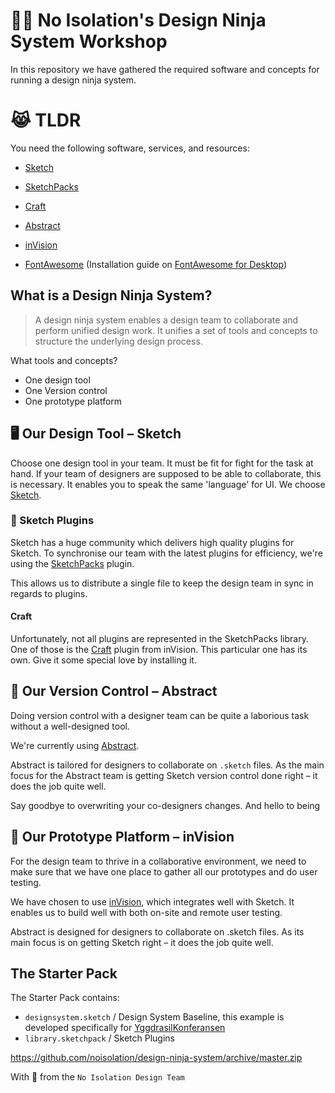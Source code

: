 # 🐱‍👤 No Isolation's Design Ninja System Workshop

In this repository we have gathered the required software and concepts for running a design ninja system.

# 😹 TLDR

You need the following software, services, and resources:

- [Sketch](https://www.sketchapp.com/)
- [SketchPacks](https://sketchpacks.com/)
- [Craft](https://www.invisionapp.com/craft)
- [Abstract](https://www.goabstract.com/)
- [inVision](https://www.invisionapp.com/)

- [FontAwesome](https://use.fontawesome.com/releases/v5.0.10/fontawesome-free-5.0.10.zip) (Installation guide on [FontAwesome for Desktop](https://fontawesome.com/how-to-use/use-on-desktop))

## What is a Design Ninja System?

> A design ninja system enables a design team to collaborate and perform unified design work. It unifies a set of tools and concepts to structure the underlying design process.

What tools and concepts?

- One design tool
- One Version control
- One prototype platform

## 🖥 Our Design Tool – Sketch

Choose one design tool in your team. It must be fit for fight for the task at hand. If your team of designers are supposed to be able to collaborate, this is necessary. It enables you to speak the same 'language' for UI. We choose [Sketch](https://www.sketchapp.com/).

### 🔌 Sketch Plugins
Sketch has a huge community which delivers high quality plugins for Sketch. To synchronise our team with the latest plugins for efficiency, we're using the [SketchPacks](https://sketchpacks.com/) plugin.

This allows us to distribute a single file to keep the design team in sync in regards to plugins.

#### Craft
Unfortunately, not all plugins are represented in the SketchPacks library. One of those is the [Craft](https://www.invisionapp.com/craft) plugin from inVision. This particular one has its own. Give it some special love by installing it.

## 👬 Our Version Control – Abstract

Doing version control with a designer team can be quite a laborious task without a well-designed tool.

We're currently using [Abstract](https://www.goabstract.com/).

Abstract is tailored for designers to collaborate on `.sketch` files. As the main focus for the Abstract team is getting Sketch version control done right – it does the job quite well.

Say goodbye to overwriting your co-designers changes. And hello to being

## 📱 Our Prototype Platform – inVision

For the design team to thrive in a collaborative environment, we need to make sure that we have one place to gather all our prototypes and do user testing.

We have chosen to use [inVision](https://www.invisionapp.com/), which integrates well with Sketch. It enables us to build well with both on-site and remote user testing.

Abstract is designed for designers to collaborate on .sketch files. As its main focus is on getting Sketch right – it does the job quite well.

## The Starter Pack

The Starter Pack contains:
- `designsystem.sketch` / Design System Baseline, this example is developed specifically for [YggdrasilKonferansen](https://yggdrasilkonferansen.no/workshop/designninjasystem-teamet-pa-1-2-3/)
- `library.sketchpack` / Sketch Plugins

https://github.com/noisolation/design-ninja-system/archive/master.zip

With 💌 from the `No Isolation Design Team`
